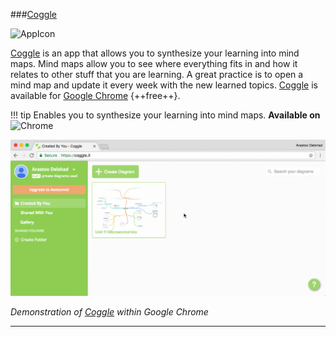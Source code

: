 ###[Coggle](https://coggle.it/)

![AppIcon](/Images/coggleAppIcon.png)

[Coggle](https://coggle.it/) is an app that allows you to synthesize your learning into mind maps. 
Mind maps allow you to see where everything fits in and how it relates to other stuff that you are learning. A great practice is to open a mind map and update it every week with the new learned topics. [Coggle](https://coggle.it/) is available for [Google Chrome](https://coggle.it/) {++free++}. 


!!! tip
	Enables you to synthesize your learning into mind maps.
	**Available on** ![Chrome](/Icons/Chrome.png)
	
![Screenshot](GIFs/Coggle.gif)  

_Demonstration of [Coggle](https://coggle.it/) within Google Chrome_

****
